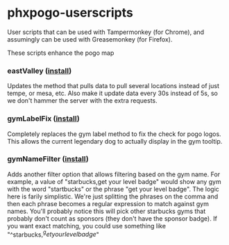 # phxpogo-userscripts

User scripts that can be used with Tampermonkey (for Chrome), and assumingly can be used with Greasemonkey (for Firefox).

These scripts enhance the pogo map

### eastValley ([install](https://github.com/ammmze/phxpogo-userscripts/raw/master/eastValley.user.js))

Updates the method that pulls data to pull several locations instead of just tempe, or mesa, etc. Also make it update data every 30s instead of 5s, so we don't hammer the server with the extra requests.

### gymLabelFix ([install](https://github.com/ammmze/phxpogo-userscripts/raw/master/gymLabelFix.user.js))

Completely replaces the gym label method to fix the check for pogo logos. This allows the current legendary dog to actually display in the gym tooltip.

### gymNameFilter ([install](https://github.com/ammmze/phxpogo-userscripts/raw/master/gymNameFilter.user.js))

Adds another filter option that allows filtering based on the gym name. For example, a value of "starbucks,get your level badge" would show any gym with the word "startbucks" or the phrase "get your level badge". The logic here is farily simplistic. We're just splitting the phrases on the comma and then each phrase becomes a regular expression to match against gym names. You'll probably notice this will pick other starbucks gyms that probably don't count as sponsors (they don't have the sponsor badge). If you want exact matching, you could use something like "^starbucks$,^get your level badge$"
